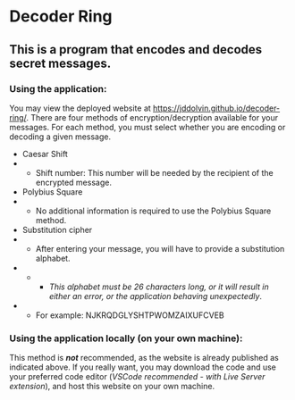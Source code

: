 # Decoder Ring
## This is a program that encodes and decodes secret messages.
### Using the application:
You may view the deployed website at https://jddolvin.github.io/decoder-ring/.
There are four methods of encryption/decryption available for your messages. 
For each method, you must select whether you are encoding or decoding a given message. 

- Caesar Shift
- - Shift number: This number will be needed by the recipient of the encrypted message.
- Polybius Square
- - No additional information is required to use the Polybius Square method.
- Substitution cipher
- - After entering your message, you will have to provide a substitution alphabet. 
- - - *This alphabet must be 26 characters long, or it will result in either an error, or the application behaving unexpectedly*. 
- - For example: NJKRQDGLYSHTPWOMZAIXUFCVEB

### Using the application locally (on your own machine):
This method is ***not*** recommended, as the website is already published as indicated above.
If you really want, you may download the code and use your preferred code editor (*VSCode recommended - with Live Server extension*), and host this website on your own machine. 
